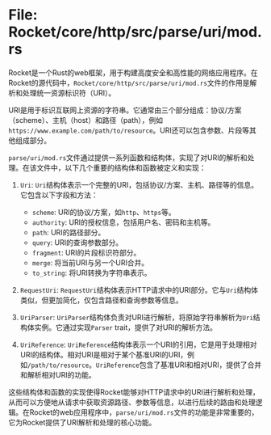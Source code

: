 # File: Rocket/core/http/src/parse/uri/mod.rs

Rocket是一个Rust的web框架，用于构建高度安全和高性能的网络应用程序。在Rocket的源代码中，`Rocket/core/http/src/parse/uri/mod.rs`文件的作用是解析和处理统一资源标识符（URI）。

URI是用于标识互联网上资源的字符串。它通常由三个部分组成：协议/方案（scheme）、主机（host）和路径（path），例如`https://www.example.com/path/to/resource`。URI还可以包含参数、片段等其他组成部分。

`parse/uri/mod.rs`文件通过提供一系列函数和结构体，实现了对URI的解析和处理。在该文件中，以下几个重要的结构体和函数被定义和实现：

1. `Uri`: `Uri`结构体表示一个完整的URI，包括协议/方案、主机、路径等的信息。它包含以下字段和方法：
   - `scheme`: URI的协议/方案，如`http`、`https`等。
   - `authority`: URI的授权信息，包括用户名、密码和主机等。
   - `path`: URI的路径部分。
   - `query`: URI的查询参数部分。
   - `fragment`: URI的片段标识符部分。
   - `merge`: 将当前URI与另一个URI合并。
   - `to_string`: 将URI转换为字符串表示。

2. `RequestUri`: `RequestUri`结构体表示HTTP请求中的URI部分。它与`Uri`结构体类似，但更加简化，仅包含路径和查询参数等信息。

3. `UriParser`: `UriParser`结构体负责对URI进行解析，将原始字符串解析为`Uri`结构体实例。它通过实现`Parser` trait，提供了对URI的解析方法。

4. `UriReference`: `UriReference`结构体表示一个URI的引用，它是用于处理相对URI的结构体。相对URI是相对于某个基准URI的URI，例如`/path/to/resource`。`UriReference`包含了基准URI和相对URI，提供了合并和解析相对URI的功能。

这些结构体和函数的实现使得Rocket能够对HTTP请求中的URI进行解析和处理，从而可以方便地从请求中获取资源路径、参数等信息，以进行后续的路由和处理逻辑。在Rocket的web应用程序中，`parse/uri/mod.rs`文件的功能是非常重要的，它为Rocket提供了URI解析和处理的核心功能。

